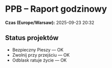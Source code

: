 # PPB – Raport godzinowy
**Czas (Europe/Warsaw):** 2025-09-23 20:32

## Status projektów
- Bezpieczny Pieszy — OK
- Zwolnij przy przejściu — OK
- Odblask ratuje życie — OK

